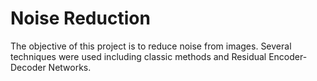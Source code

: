 # Noise Reduction
The objective of this project is to reduce noise from images. Several techniques were used including classic methods and Residual Encoder-Decoder Networks.
